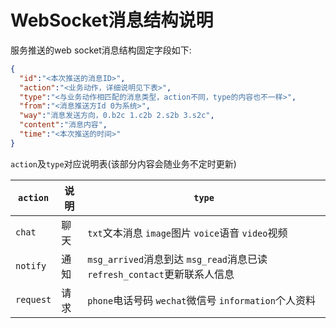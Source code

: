 # WebSocket消息结构说明

服务推送的web socket消息结构固定字段如下:

```json
{
  "id":"<本次推送的消息ID>",
  "action":"<业务动作，详细说明见下表>",
  "type":"<与业务动作相匹配的消息类型，action不同，type的内容也不一样>",
  "from":"<消息推送方Id 0为系统>",
  "way":"消息发送方向，0.b2c 1.c2b 2.s2b 3.s2c",
  "content":"消息内容",
  "time":"<本次推送的时间>"
}
```

`action`及`type`对应说明表(该部分内容会随业务不定时更新)

| `action`  | 说明 | `type`                                                       |
| --------- | ---- | ------------------------------------------------------------ |
| `chat`    | 聊天 | `txt`文本消息 `image`图片 `voice`语音 `video`视频            |
| `notify`  | 通知 | `msg_arrived`消息到达 `msg_read`消息已读 `refresh_contact`更新联系人信息 |
| `request` | 请求 | `phone`电话号码 `wechat`微信号 `information`个人资料         |

